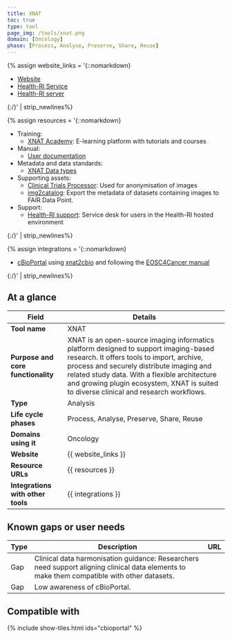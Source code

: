 ```yaml
---
title: XNAT
toc: true
type: tool
page_img: /tools/xnat.png
domain: [Oncology]
phase: [Process, Analyse, Preserve, Share, Reuse]
---
```


[//]: # (Website links)

{% assign website_links = '{::nomarkdown}
<ul>
    <li>
        <a href="https://www.xnat.org/">Website</a>
    </li>
    <li>
        <a href="https://www.healthdata.nl/en/services/health-ri-xnat-medical-imaging-service">Health-RI Service</a>
    </li>
    <li>
        <a href="https://xnat.health-ri.nl/">Health-RI server</a>
</li>
</ul>
{:/}' | strip_newlines%}

[//]: # (// Resource URLs)

{% assign resources = '{::nomarkdown}
<ul>
    <li>
        Training:
        <ul><li><a href="https://www.xnat.org/about/xnat-academy.php/">XNAT Academy</a>: E-learning platform with tutorials and courses</li></ul>
    </li>
    <li>
        Manual:
        <ul><li><a href="https://wiki.xnat.org/documentation/how-to-use-xnat">User documentation</a></li></ul>
    </li>
    <li>
        Metadata and data standards:
        <ul><li><a href="https://wiki.xnat.org/documentation/managing-data-types-in-xnat">XNAT Data types</a></li></ul>
    </li>
    <li>
        Supporting assets:
        <ul><li><a href="https://www.rsna.org/research/imaging-research-tools">Clinical Trials Processor</a>: Used for anonymisation of images</li></ul>
        <ul><li><a href="https://github.com/Health-RI/img2catalog">img2catalog</a>: Export the metadata of datasets containing images to FAIR Data Point.</li></ul>
    </li>
    <li>
        Support:
        <ul><li><a href="https://www.health-ri.nl/en/health-ri-service-desk">Health-RI support</a>: Service desk for users in the Health-RI hosted environment</li></ul>
    </li>
</ul>
{:/}' | strip_newlines%}

[//]: # (// Integraitons)

{% assign integrations = '{::nomarkdown}
<ul>
    <li>
        <a href="' | append: site.baseurl | append: '/cbioportal">cBioPortal</a> using <a href="https://gitlab.com/radiology/infrastructure/utils/xnat2cbio">xnat2cbio</a> and following the <a href="https://zenodo.org/records/14900295">EOSC4Cancer manual</a>
    </li>
</ul>
{:/}' | strip_newlines%}

## At a glance

| Field | Details                                                                                                                                                                                                                                          |
|-------|--------------------------------------------------------------------------------------------------------------------------------------------------------------------------------------------------------------------------------------------------|
| **Tool name** | XNAT                                                                                                                                                                                                                                             |
| **Purpose and core functionality** | XNAT is an open-source imaging informatics platform designed to support imaging-based research. It offers tools to import, archive, process and securely distribute imaging and related study data. With a flexible architecture and growing plugin ecosystem, XNAT is suited to diverse clinical and research workflows. |
| **Type** | Analysis                                                                                                                                                                                                                                         |
| **Life cycle phases** | Process, Analyse, Preserve, Share, Reuse                                                                                                                                                                                                                          |
| **Domains using it** | Oncology                                                                                                                                                                                                                                         |
| **Website** | {{ website_links }}                                                                                                                                                                                                                              |   
| **Resource URLs** | {{ resources }}                                                                                                                                                                                                                                  |  
| **Integrations with other tools** | {{ integrations }}                                                                                                                                                                                                                               |
                                                                                                                                                                                                                                                               
## Known gaps or user needs

| Type | Description                                                                                                                                | URL                                                                                                                                                                                                                                    |                                                                                                                                                                                                                                         
|------|------------|--------------------------------------------------------------------------------------------------------|
| Gap  | Clinical data harmonisation guidance: Researchers need support aligning clinical data elements to make them compatible with other datasets. |
| Gap  | Low awareness of cBioPortal. |

## Compatible with

{% include show-tiles.html ids="cbioportal" %}